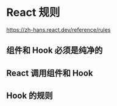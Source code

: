# React 规则

https://zh-hans.react.dev/reference/rules

## 组件和 Hook 必须是纯净的

## React 调用组件和 Hook

## Hook 的规则
